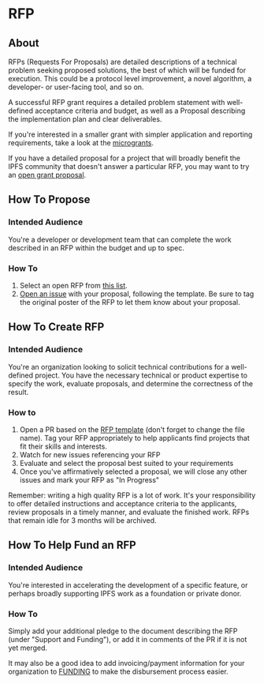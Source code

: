 # RFP

## About
RFPs (Requests For Proposals) are detailed descriptions of a technical problem seeking proposed solutions, the best of which will be funded for execution. This could be a protocol level improvement, a novel algorithm, a developer- or user-facing tool, and so on.

A successful RFP grant requires a detailed problem statement with well-defined acceptance criteria and budget, as well as a Proposal describing the implementation plan and clear deliverables.

If you're interested in a smaller grant with simpler application and reporting requirements, take a look at the [microgrants](../MICROGRANTS.md).

If you have a detailed proposal for a project that will broadly benefit the IPFS community that doesn't answer a particular RFP, you may want to try an [open grant proposal](../open-grants).

## How To Propose
### Intended Audience
You're a developer or development team that can complete the work described in an RFP within the budget and up to spec.

### How To
1. Select an open RFP from [this list](.). 
2. [Open an issue](https://github.com/protocol/ipfs-grants/issues/new?assignees=&labels=&template=rfp-proposal.md&title=RFP+Proposal%3A+%3CYour+Project+Title%3E) with your proposal, following the template. Be sure to tag the original poster of the RFP to let them know about your proposal.

## How To Create RFP
### Intended Audience
You're an organization looking to solicit technical contributions for a well-defined project. You have the necessary technical or product expertise to specify the work, evaluate proposals, and determine the correctness of the result.

### How to
1. Open a PR based on the [RFP template](rfp-template.md) (don't forget to change the file name). Tag your RFP appropriately to help applicants find projects that fit their skills and interests.
2. Watch for new issues referencing your RFP
3. Evaluate and select the proposal best suited to your requirements
4. Once you've affirmatively selected a proposal, we will close any other issues and mark your RFP as "In Progress"

Remember: writing a high quality RFP is a lot of work. It's your responsibility to offer detailed instructions and acceptance criteria to the applicants, review proposals in a timely manner, and evaluate the finished work. RFPs that remain idle for 3 months will be archived.

## How To Help Fund an RFP
### Intended Audience
You're interested in accelerating the development of a specific feature, or perhaps broadly supporting IPFS work as a foundation or private donor.

### How To
Simply add your additional pledge to the document describing the RFP (under "Support and Funding"), or add it in comments of the PR if it is not yet merged.

It may also be a good idea to add invoicing/payment information for your organization to [FUNDING](../FUNDING.md) to make the disbursement process easier.
